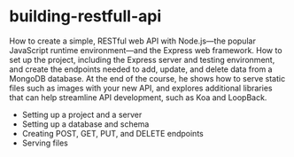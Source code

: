 # building-restfull-api

How to create a simple, RESTful web API with Node.js—the popular JavaScript runtime environment—and the Express web framework. How to set up the project, including the Express server and testing environment, and create the endpoints needed to add, update, and delete data from a MongoDB database. At the end of the course, he shows how to serve static files such as images with your new API, and explores additional libraries that can help streamline API development, such as Koa and LoopBack.

* Setting up a project and a server
* Setting up a database and schema
* Creating POST, GET, PUT, and DELETE endpoints
* Serving files
